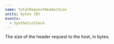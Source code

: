 ```yaml
---
name: totalRequestHeaderSize
units: bytes (B)
events:
  - SyntheticCheck
---
```


The size of the header request to the host, in bytes.